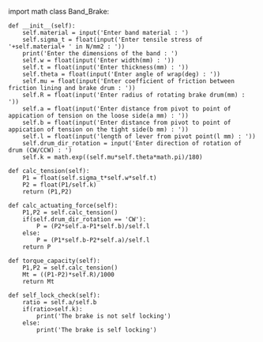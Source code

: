 import math
class Band_Brake:
    
    def __init__(self):
        self.material = input('Enter band material : ')
        self.sigma_t = float(input('Enter tensile stress of '+self.material+ ' in N/mm2 : '))
        print('Enter the dimensions of the band : ')
        self.w = float(input('Enter width(mm) : '))
        self.t = float(input('Enter thickness(mm) : '))
        self.theta = float(input('Enter angle of wrap(deg) : '))
        self.mu = float(input('Enter coefficient of friction between friction lining and brake drum : '))
        self.R = float(input('Enter radius of rotating brake drum(mm) : '))
        self.a = float(input('Enter distance from pivot to point of appication of tension on the loose side(a mm) : '))
        self.b = float(input('Enter distance from pivot to point of appication of tension on the tight side(b mm) : '))
        self.l = float(input('length of lever from pivot point(l mm) : '))
        self.drum_dir_rotation = input('Enter direction of rotation of drum (CW/CCW) : ')
        self.k = math.exp((self.mu*self.theta*math.pi)/180)
        
    def calc_tension(self):
        P1 = float(self.sigma_t*self.w*self.t)
        P2 = float(P1/self.k)
        return (P1,P2)
    
    def calc_actuating_force(self):
        P1,P2 = self.calc_tension()
        if(self.drum_dir_rotation == 'CW'):
            P = (P2*self.a-P1*self.b)/self.l
        else:
            P = (P1*self.b-P2*self.a)/self.l
        return P 
    
    def torque_capacity(self):
        P1,P2 = self.calc_tension()
        Mt = ((P1-P2)*self.R)/1000
        return Mt
    
    def self_lock_check(self):
        ratio = self.a/self.b
        if(ratio>self.k):
            print('The brake is not self locking')
        else:
            print('The brake is self locking')   
